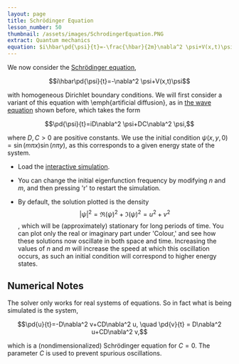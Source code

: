 ```yaml
---
layout: page
title: Schrödinger Equation
lesson_number: 50
thumbnail: /assets/images/SchrodingerEquation.PNG
extract: Quantum mechanics
equation: $i\hbar\pd{\psi}{t}=-\frac{\hbar}{2m}\nabla^2 \psi+V(x,t)\psi$
---
```

We now consider the [Schrödinger equation](https://en.wikipedia.org/wiki/Schrödinger_equation),

$$i\hbar\pd{\psi}{t}=-\nabla^2 \psi+V(x,t)\psi$$

with homogeneous Dirichlet boundary conditions. We will first consider a variant of this equation with \emph{artificial diffusion}, as in [the wave equation](/basic_pdes/wave-equation) shown before, which takes the form

$$\pd{\psi}{t}=iD\nabla^2 \psi+DC\nabla^2 \psi,$$

where $D,C>0$ are positive constants. We use the initial condition $\psi(x,y,0) = \sin(m\pi x)\sin(n\pi y)$, as this corresponds to a given energy state of the system.

* Load the [interactive simulation](/sim/?preset=stabilizedSchrodingerEquation). 

* You can change the initial eigenfunction frequency by modifying $n$ and $m$, and then pressing 'r' to restart the simulation.

* By default, the solution plotted is the density $$\lvert \psi\rvert^2 = \Re(\psi)^2+\Im(\psi)^2 = u^2+v^2$$, which will be (approximately) stationary for long periods of time. You can plot only the real or imaginary part under 'Colour,' and see how these solutions now oscillate in both space and time. Increasing the values of $n$ and $m$ will increase the speed at which this oscillation occurs, as such an initial condition will correspond to higher energy states.

## Numerical Notes

The solver only works for real systems of equations. So in fact what is being simulated is the system,

$$\pd{u}{t}=-D\nabla^2 v+CD\nabla^2 u, \quad \pd{v}{t} = D\nabla^2 u+CD\nabla^2 v,$$

which is a (nondimensionalized) Schrödinger equation for $C=0$. The parameter $C$ is used to prevent spurious oscillations. 
